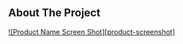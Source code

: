 <!-- ABOUT THE PROJECT -->
## About The Project
[![Product Name Screen Shot][product-screenshot]](https://example.com)

